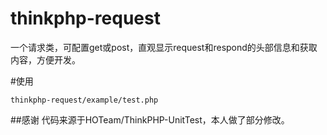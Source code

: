 # thinkphp-request
一个请求类，可配置get或post，直观显示request和respond的头部信息和获取内容，方便开发。

#使用
```
thinkphp-request/example/test.php
```

##感谢
代码来源于HOTeam/ThinkPHP-UnitTest，本人做了部分修改。
